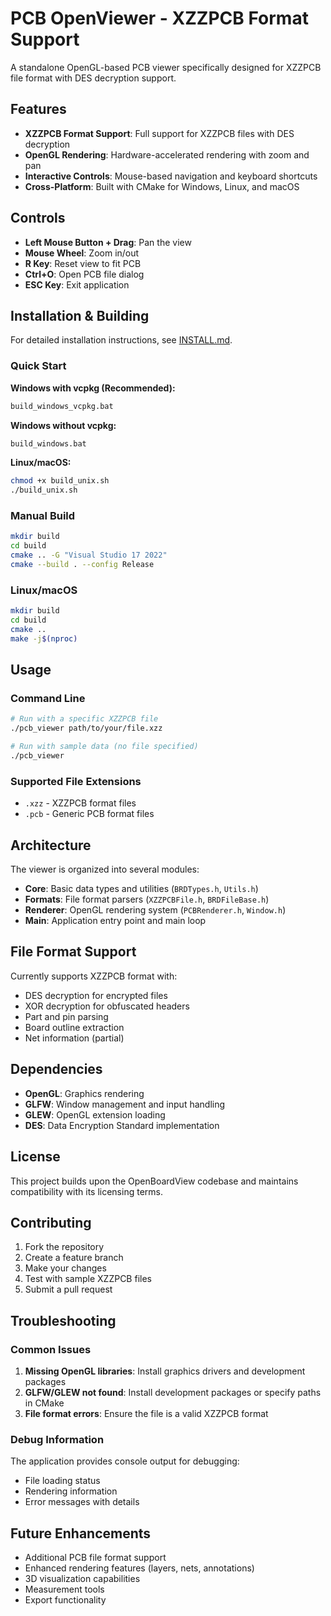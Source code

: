 # PCB OpenViewer - XZZPCB Format Support

A standalone OpenGL-based PCB viewer specifically designed for XZZPCB file format with DES decryption support.

## Features

- **XZZPCB Format Support**: Full support for XZZPCB files with DES decryption
- **OpenGL Rendering**: Hardware-accelerated rendering with zoom and pan
- **Interactive Controls**: Mouse-based navigation and keyboard shortcuts
- **Cross-Platform**: Built with CMake for Windows, Linux, and macOS

## Controls

- **Left Mouse Button + Drag**: Pan the view
- **Mouse Wheel**: Zoom in/out
- **R Key**: Reset view to fit PCB
- **Ctrl+O**: Open PCB file dialog
- **ESC Key**: Exit application

## Installation & Building

For detailed installation instructions, see [INSTALL.md](INSTALL.md).

### Quick Start

**Windows with vcpkg (Recommended):**
```cmd
build_windows_vcpkg.bat
```

**Windows without vcpkg:**
```cmd
build_windows.bat
```

**Linux/macOS:**
```bash
chmod +x build_unix.sh
./build_unix.sh
```

### Manual Build

```bash
mkdir build
cd build
cmake .. -G "Visual Studio 17 2022"
cmake --build . --config Release
```

### Linux/macOS

```bash
mkdir build
cd build
cmake ..
make -j$(nproc)
```

## Usage

### Command Line

```bash
# Run with a specific XZZPCB file
./pcb_viewer path/to/your/file.xzz

# Run with sample data (no file specified)
./pcb_viewer
```

### Supported File Extensions

- `.xzz` - XZZPCB format files
- `.pcb` - Generic PCB format files

## Architecture

The viewer is organized into several modules:

- **Core**: Basic data types and utilities (`BRDTypes.h`, `Utils.h`)
- **Formats**: File format parsers (`XZZPCBFile.h`, `BRDFileBase.h`)
- **Renderer**: OpenGL rendering system (`PCBRenderer.h`, `Window.h`)
- **Main**: Application entry point and main loop

## File Format Support

Currently supports XZZPCB format with:

- DES decryption for encrypted files
- XOR decryption for obfuscated headers
- Part and pin parsing
- Board outline extraction
- Net information (partial)

## Dependencies

- **OpenGL**: Graphics rendering
- **GLFW**: Window management and input handling
- **GLEW**: OpenGL extension loading
- **DES**: Data Encryption Standard implementation

## License

This project builds upon the OpenBoardView codebase and maintains compatibility with its licensing terms.

## Contributing

1. Fork the repository
2. Create a feature branch
3. Make your changes
4. Test with sample XZZPCB files
5. Submit a pull request

## Troubleshooting

### Common Issues

1. **Missing OpenGL libraries**: Install graphics drivers and development packages
2. **GLFW/GLEW not found**: Install development packages or specify paths in CMake
3. **File format errors**: Ensure the file is a valid XZZPCB format

### Debug Information

The application provides console output for debugging:
- File loading status
- Rendering information
- Error messages with details

## Future Enhancements

- Additional PCB file format support
- Enhanced rendering features (layers, nets, annotations)
- 3D visualization capabilities
- Measurement tools
- Export functionality
